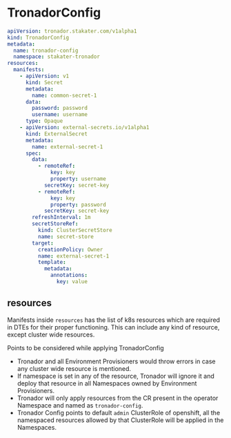 # TronadorConfig

```yaml
apiVersion: tronador.stakater.com/v1alpha1
kind: TronadorConfig
metadata:
  name: tronador-config
  namespace: stakater-tronador
resources:
  manifests:
    - apiVersion: v1
      kind: Secret
      metadata:
        name: common-secret-1
      data:
        password: password
        username: username
      type: Opaque
    - apiVersion: external-secrets.io/v1alpha1
      kind: ExternalSecret
      metadata:
        name: external-secret-1
      spec:
        data:
          - remoteRef:
              key: key
              property: username
            secretKey: secret-key
          - remoteRef:
              key: key
              property: password
            secretKey: secret-key
        refreshInterval: 1m
        secretStoreRef:
          kind: ClusterSecretStore
          name: secret-store
        target:
          creationPolicy: Owner
          name: external-secret-1
          template:
            metadata:
              annotations:
                key: value
```

## resources

Manifests inside `resources` has the list of k8s resources which are required in DTEs for their proper functioning. This can include any kind of resource, except cluster wide resources. 

Points to be considered while applying TronadorConfig
- Tronador and all Environment Provisioners would throw errors in case any cluster wide resource is mentioned. 
- If namespace is set in any of the resource, Tronador will ignore it and deploy that resource in all Namespaces owned by Environment Provisioners.
- Tronador will only apply resources from the CR present in the operator Namespace and named as `tronador-config`.
- Tronador Config points to default `admin` ClusterRole of openshift, all the namespaced resources allowed by that ClusterRole will be applied in the Namespaces. 
